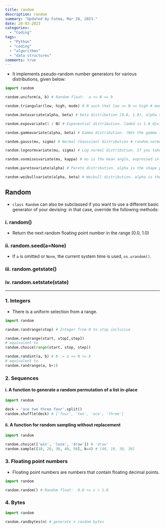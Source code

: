 ```yaml
---
title: random
description: random
summary: "Updated by Fatma, Mar 28, 2023."
date: 28-03-2023
categories:
  - "Coding"
tags:
  - "Python"
  - "coding"
  - "algorithms"
  - "data structures"
comments: true
---
```

- It implements pseudo-random number generators for various distributions, given below:

```python
import random

random.uniform(a, b) # Random float:  a <= N <= b

random.triangular(low, high, mode) # N such that low <= N <= high # mode defaults to the midpoint between the bounds, giving a symmetric distribution.

random.betavariate(alpha, beta) # beta distribution [0.0, 1.0), alpha > 0, beta > 0

random.expovariate(1 / N) # Exponential distribution. lambd is 1.0 divided by the desired mean.Interval between arrivals averaging N seconds.

random.gammavariate(alpha, beta) # Gamma distribution. (Not the gamma function!) Conditions on the parameters are alpha > 0 and beta > 0.

random.gauss(mu, sigma) # Normal (Gaussian) distribution # random.normalvariate(mu, sigma)

random.lognormvariate(mu, sigma) # Log normal distribution. If you take the natural logarithm of this distribution, you’ll get a normal distribution with mean mu and standard deviation sigma. mu can have any value, and the sigma must be greater than zero.

random.vonmisesvariate(mu, kappa) # mu is the mean angle, expressed in radians between 0 and 2*pi, and kappa is the concentration parameter, which must be greater than or equal to zero. If kappa is equal to zero, this distribution reduces to a uniform random angle over the range 0 to 2*pi.

random.paretovariate(alpha) # Pareto distribution. alpha is the shape parameter.

random.weibullvariate(alpha, beta) # Weibull distribution. alpha is the scale parameter and beta is the shape parameter.
```

## Random

- `class Random` can also be subclassed if you want to use a different basic generator of your devising: in that case, override the following methods:

### i. random()

- Return the next random floating point number in the range [0.0, 1.0)

### ii. random.seed(a=None)

- If `a` is omitted or `None`, the current system time is used, `os.urandom()`.

### iii. random.getstate()

### iv. random.setstate(state)

---

### 1. Integers

- There is a uniform selection from a range.

```python
import random

random.randrange(stop) # Integer from 0 to stop inclusive

random.randrange(start, stop[,step])
# equivalent to
random.choice(range(start, stop, step))

random.randint(a, b) # N := a <= N <= b
# equivalent to
random.randrange(a, b+1)
```

### 2. Sequences

#### i. A function to generate a random permutation of a list in-place

```python
import random

deck = 'ace two three four'.split()
random.shuffle(deck) # ['four', 'two', 'ace', 'three']
```

#### ii. A function for random sampling without replacement

```python
import random

random.choice(['win', 'lose', 'draw']) # 'draw'
random.sample([10, 20, 30, 40, 50], k=4) # [40, 10, 50, 30]
```

### 3. Floating point numbers

- Floating point numbers are numbers that contain floating decimal points.

```python
import random

random.random() # Random float:  0.0 <= x < 1.0
```

### 4. Bytes

```python
import random

random.randbytes(n) # generate n random bytes
```
